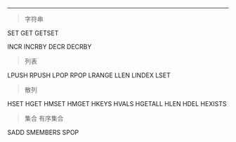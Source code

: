 


---

> 字符串

SET
GET
GETSET

INCR
INCRBY
DECR
DECRBY

> 列表

LPUSH
RPUSH
LPOP
RPOP
LRANGE
LLEN
LINDEX
LSET


> 散列

HSET
HGET
HMSET
HMGET
HKEYS
HVALS
HGETALL
HLEN
HDEL
HEXISTS

> 集合 有序集合

SADD
SMEMBERS
SPOP

> 
